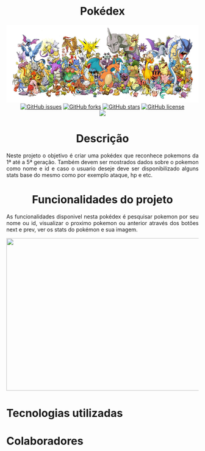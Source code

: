 <!--AQUI COMEÇA O README-->
<h1 align="center" id="titulo">Pokédex</h1>

<img src="https://raw.githubusercontent.com/Aldacelio/Pokedex/main/imagens/bannerPokemon.webp" width="1300px">
<div align="center">
<a href="https://github.com/Aldacelio/Pokedex/issues"><img alt="GitHub issues" src="https://img.shields.io/github/issues/Aldacelio/Pokedex"></a>
<a href="https://github.com/Aldacelio/Pokedex/network"><img alt="GitHub forks" src="https://img.shields.io/github/forks/Aldacelio/Pokedex"></a>
<a href="https://github.com/Aldacelio/Pokedex/stargazers"><img alt="GitHub stars" src="https://img.shields.io/github/stars/Aldacelio/Pokedex"></a>
<a href="https://github.com/Aldacelio/Pokedex"><img alt="GitHub license" src="https://img.shields.io/github/license/Aldacelio/Pokedex"></a>
</div>

<div align="center">
<img src="https://img.shields.io/badge/STATUS-CONCLUIDO-green">
</div>

<h1 align="center" id="descricao">Descrição</h1>

<p align="justify" width="10px">Neste projeto o objetivo é criar uma pokédex que reconhece pokemons da 1ª até a 5ª geração. Também devem ser mostrados dados sobre o pokemon como nome e id e caso o usuario deseje deve ser disponibilizado alguns stats base do mesmo como por exemplo ataque, hp e etc.</p>

<h1 align="center" id="funcionalidades">Funcionalidades do projeto</h1>

<p align="justify">As funcionalidades disponivel nesta pokédex é pesquisar pokemon por seu nome ou id, visualizar o proximo pokemon ou anterior através dos botões next e prev, ver os stats do pokémon e sua imagem.</p>

<div align="center">
<img src="https://github.com/Aldacelio/Pokedex/blob/main/imagens/Funcionalidades.gif" width="600px" height="400px">
</div>

# Tecnologias utilizadas



# Colaboradores





        
            
        

    
